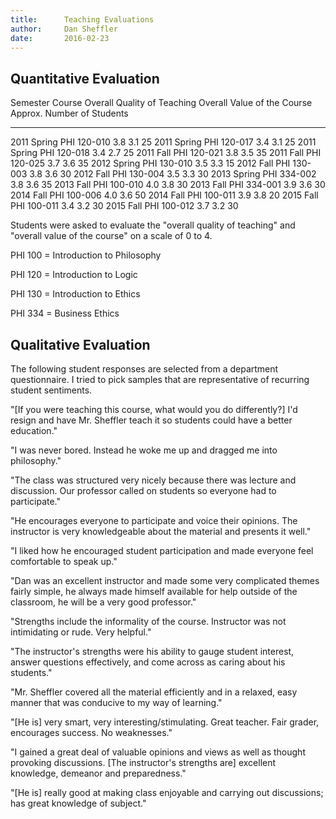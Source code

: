 ```yaml
---
title:      Teaching Evaluations
author:     Dan Sheffler
date:       2016-02-23
---
```


## Quantitative Evaluation ##

Semester    Course          Overall Quality of Teaching Overall Value of the Course     Approx. Number of Students
----------- --------------- --------------------------- ------------------------------- ----------------------------
2011 Spring PHI 120-010     3.8                         3.1                             25
2011 Spring PHI 120-017     3.4                         3.1                             25
2011 Spring PHI 120-018     3.4                         2.7                             25
2011 Fall   PHI 120-021     3.8                         3.5                             35
2011 Fall   PHI 120-025     3.7                         3.6                             35
2012 Spring PHI 130-010     3.5                         3.3                             15
2012 Fall   PHI 130-003     3.8                         3.6                             30
2012 Fall   PHI 130-004     3.5                         3.3                             30
2013 Spring PHI 334-002     3.8                         3.6                             35 
2013 Fall   PHI 100-010     4.0                         3.8                             30
2013 Fall   PHI 334-001     3.9                         3.6                             30
2014 Fall   PHI 100-006     4.0                         3.6                             50
2014 Fall   PHI 100-011     3.9                         3.8                             20
2015 Fall   PHI 100-011     3.4                         3.2                             30
2015 Fall   PHI 100-012     3.7                         3.2                             30  

Students were asked to evaluate the "overall quality of teaching" and "overall value of the course" on a scale of 0 to 4.

PHI 100 = Introduction to Philosophy

PHI 120 = Introduction to Logic

PHI 130 = Introduction to Ethics

PHI 334 = Business Ethics



## Qualitative Evaluation ##

The following student responses are selected from a department questionnaire.  I tried to pick samples that are representative of recurring student sentiments. 


"[If you were teaching this course, what would you do differently?] I'd resign and have Mr. Sheffler teach it so students could have a better education."

"I was never bored.  Instead he woke me up and dragged me into philosophy."

"The class was structured very nicely because there was lecture and discussion.  Our professor called on students so everyone had to participate."

"He encourages everyone to participate and voice their opinions.  The instructor is very knowledgeable about the material and presents it well."

"I liked how he encouraged student participation and made everyone feel comfortable to speak up."

"Dan was an excellent instructor and made some very complicated themes fairly simple, he always made himself available for help outside of the classroom, he will be a very good professor."

"Strengths include the informality of the course.  Instructor was not intimidating or rude.  Very helpful."

"The instructor's strengths were his ability to gauge student interest, answer questions effectively, and come across as caring about his students."

"Mr. Sheffler covered all the material efficiently and in a relaxed, easy manner that was conducive to my way of learning."

"[He is] very smart, very interesting/stimulating.  Great teacher.  Fair grader, encourages success.  No weaknesses."

"I gained a great deal of valuable opinions and views as well as thought provoking discussions.  [The instructor's strengths are] excellent knowledge, demeanor and preparedness."

"[He is] really good at making class enjoyable and carrying out discussions; has great knowledge of subject."
